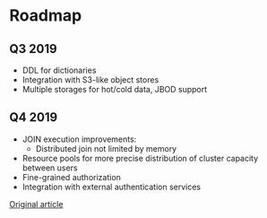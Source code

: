 # Roadmap

## Q3 2019

- DDL for dictionaries
- Integration with S3-like object stores
- Multiple storages for hot/cold data, JBOD support

## Q4 2019

- JOIN execution improvements:
    - Distributed join not limited by memory
- Resource pools for more precise distribution of cluster capacity between users
- Fine-grained authorization
- Integration with external authentication services

[Original article](https://clickhouse.yandex/docs/en/roadmap/) <!--hide-->
